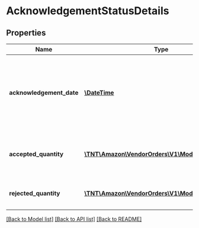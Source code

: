 # AcknowledgementStatusDetails

## Properties
Name | Type | Description | Notes
------------ | ------------- | ------------- | -------------
**acknowledgement_date** | [**\DateTime**](\DateTime.md) | The date when the line item was confirmed by vendor. Must be in ISO-8601 date/time format. | [optional] 
**accepted_quantity** | [**\TNT\Amazon\VendorOrders\V1\Model\ItemQuantity**](ItemQuantity.md) | Item quantity accepted by vendor to be shipped. | [optional] 
**rejected_quantity** | [**\TNT\Amazon\VendorOrders\V1\Model\ItemQuantity**](ItemQuantity.md) | Item quantity rejected by vendor. | [optional] 

[[Back to Model list]](../README.md#documentation-for-models) [[Back to API list]](../README.md#documentation-for-api-endpoints) [[Back to README]](../README.md)


